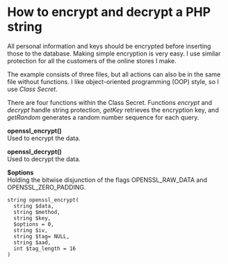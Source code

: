 # How to encrypt and decrypt a PHP string

All personal information and keys should be encrypted before inserting those to the database. Making simple encryption is very easy. I use similar protection for all the customers of the online stores I make.

The example consists of three files, but all actions can also be in the same file without functions. I like object-oriented programming (OOP) style, so I use *Class Secret*.

There are four functions within the Class Secret. Functions *encrypt* and *decrypt* handle string protection, *getKey* retrieves the encryption key, and *getRandom* generates a random number sequence for each query.

**openssl_encrypt()**  
Used to encrypt the data.

**openssl_decrypt()**  
Used to decrypt the data.

**$options**  
Holding the bitwise disjunction of the flags OPENSSL_RAW_DATA and OPENSSL_ZERO_PADDING.

```
string openssl_encrypt(
  string $data,
  string $method,
  string $key,
  $options = 0,
  string $iv,
  string $tag= NULL,
  string $aad,
  int $tag_length = 16
)
```
